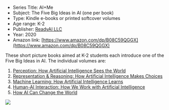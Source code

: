 * Series Title: AI+Me
* Subject: The Five Big Ideas in AI (one per book)
* Type: Kindle e-books or printed softcover volumes
* Age range: K-2
* Publisher: [ReadyAI LLC](https://readyai.org)
* Year: 2020
* Amazon link: [https://www.amazon.com/dp/B08C59QGGX](https://www.amazon.com/dp/B08C59QGGX)

These short picture books aimed at K-2 students each introduce one of the Five Big Ideas in AI. The individual volumes are:
1. [Perception: How Artificial Intelligence Sees the World](https://www.amazon.com/gp/product/B08BPJKCC8)
1. [Representation & Reasoning: How Artificial Intelligence Makes Choices](https://www.amazon.com/gp/product/B08CZ6QQK9)
1. [Machine Learning: How Artificial Intelligence Learns](https://www.amazon.com/gp/product/B08DG7F1Q1)
1. [Human-AI Interaction: How We Work with Artificial Intelligence](https://www.amazon.com/gp/product/B08HY2Z2F5)
1. [How AI Can Change the World](https://www.amazon.com/gp/product/B08L5GXPSV)

![](https://github.com/touretzkyds/ai4k12/raw/master/images/readyai-ai-and-me-book-series.jpg)
